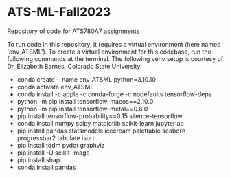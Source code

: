 # ATS-ML-Fall2023

Repository of code for ATS780A7 assignments

To run code in this repository, it requires a virtual environment (here named
'env_ATSML'). To create a virtual environment for this codebase, run the 
following commands at the terminal. The following venv setup is courtesy of 
Dr. Elizabeth Barnes, Colorado State University.

- conda create --name env_ATSML python=3.10.10
- conda activate env_ATSML
- conda install -c apple -c conda-forge -c nodefaults tensorflow-deps
- python -m pip install tensorflow-macos==2.10.0
- python -m pip install tensorflow-metal==0.6.0
- pip install tensorflow-probability==0.15 silence-tensorflow
- conda install numpy scipy matplotlib scikit-learn jupyterlab
- pip install pandas statsmodels icecream palettable seaborn progressbar2 tabulate isort
- pip install tqdm pydot graphviz
- pip install -U scikit-image
- pip install shap
- conda install pandas
